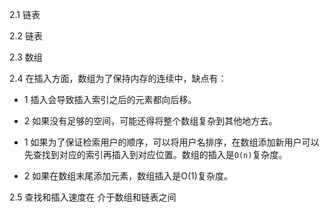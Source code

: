 2.1 链表

2.2 链表

2.3 数组

2.4 在插入方面，数组为了保持内存的连续中，缺点有：
* 1 插入会导致插入索引之后的元素都向后移。
* 2 如果没有足够的空间，可能还得将整个数组复杂到其他地方去。

* 1 如果为了保证检索用户的顺序，可以将用户名排序，在数组添加新用户可以先查找到对应的索引再插入到对应位置。数组的插入是`O(n)`复杂度。
* 2 如果在数组末尾添加元素，数组插入是O(1)复杂度。

2.5 查找和插入速度在 介于数组和链表之间

